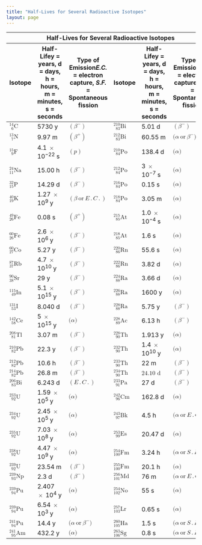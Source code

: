 ```yaml
---
title: "Half-Lives for Several Radioactive Isotopes"
layout: page
---
```



<table summary="This table has three columns. The columns are labeled, &#x201C;Isotope,&#x201D; &#x201C;Half-Life,&#x201D; and &#x201C;Type of Emission.&#x201D; The first isotope listed is C with left subscript 6 and left superscript 14. It has a half-life of  5,730 years and a beta superscript negative sign type of emission. The next is N with left subscript 7, left superscript 13. It has a half-life of 9.97 minutes and a beta superscript plus sign type of emission. The next is F with left subscript 9, left superscript 15. It has a half-life of 4.1 times ten superscript negative 22 seconds and a p type of emission. The next is N a with left subscript 11, left superscript 24. It has a half-life of 15.00 hours and a beta superscript negative sign type of emission. The next is P with left subscript 15, left superscript 32. It has a half-life of 14.29 days and a beta superscript negative sign type of emission. The next is K with left subscript 19, left superscript 40. It has a half-life of 1.27 times ten superscript 9 years and a beta or electron capture type of emission. The next is F e with left subscript 26, left superscript 49. It has a half-life of 0.08 seconds and a beta superscript positive sign type of emission. The next is F e with left subscript 26, left superscript 60. It has a half-life of 2.6 time ten superscript 6 years and a beta superscript negative sign type of emission. The next is C o with left subscript 27, left superscript 60. It has a half-life of 5.27 years and a beta superscript negative sign type of emission. The next is R b with left subscript 37, left superscript 87. It has a half-life of 4.7 times ten superscript 10 years and a beta superscript negative sign type of emission. The next is S r with left subscript 38, left superscript 90. It has a half-life of 29 years and a beta superscript negative sign type of emission. The next is I n with left subscript 49, left superscript 115. It has a half-life of 5.1 times ten superscript fifteen years and a beta superscript negative sign type of emission. The next is I with left subscript 53, left superscript 131. It has a half-life of 8.040 days and a beta superscript negative sign type of emission. The next is C e with left subscript 58, left superscript 142. It has a half-life of 5 times ten superscript 15 years and an emission type of alpha. The next is T l with left subscript 81, left superscript 208. It has a half-life of 3.07 minutes and a beta superscript negative sign type of emission. The next is P b with left subscript 82, left superscript 210. It has a half-life of 22.3 years and a beta superscript negative sign type of emission. The next is P b with left subscript 82, left superscript 212. It has a half-life of 10.6 hours and a beta superscript negative sign type of emission. The next is P b left subscript 82, left superscript 214. It has a half-life of 26.8 minutes and a beta superscript negative sign type of emission. The next is B i with left subscript 83, left superscript 206. It has a half-life of 6.243 days and an electron capture type of emission. The next is U with left subscript 92, left superscript 233. It has a half-life of 1.59 times ten superscript 5 years and an alpha type of emission. The next is U with left subscript 92, left superscript 234. It has a half-life of 2.45 times ten superscript 5 years and an alpha type of emission. The next is U with left subscript 92, left superscript 235. It has a half-life of 7.03 times ten superscript 8 and an alpha type of emission. The next is U with left subscript 92, left superscript 238. It has a half-life of 4.47  times ten superscript 9 years and an alpha type of emission. the next is U with left subscript 92, left superscript 239. It has a half-life of 23.54 minutes and a beta superscript minus sign type of emission. The next is N p with left subscript 93, left superscript 239. It has a half-life of 2.3 days and a beta superscript negative sign type of emission. The next is P u with left subscript 94, left superscript 239. It has a half-life of 2.407 times ten superscript 4 years and an alpha type of emission. The next is P u with left subscript 94, left superscript 240. It has a half-life of 6.54 times ten superscript 3 years and an alpha type of emission. The next is P u with left subscript 94, left superscript 241. It has a half-life of 14.4 years and an alpha or beta superscript negative sign type of emission. The next is A m with left subscript 95, left superscript 241. It has a half-life of 432.2 years and an alpha type of emission. The next is B i with left subscript 83, left superscript 210. It has a half-life of 5.01 days and a beta superscript negative sign type of emission. The next is B i with left subscript 83, left superscript 212. It has a half-life of 60.55 minutes and an alpha or beta superscript negative sign type of emission. The next is P o with left subscript 84, left superscript 210. It has a half-life of 138.4 days and an alpha type of emission. The next is P o with left subscript 84, left superscript 212. It has a half-life of 3 times ten superscript negative seven seconds and an alpha type of emission. The next is P o with left subscript 84, left superscript 216. It has a half-life of 0.15 seconds and an alpha type of emission. The next is P o left subscript 84, left superscript 218. It has a half-life of 3.05 minutes and an alpha type of emission. The next is A t with a left subscript of 85, left superscript 215. It has a half-life of 1.0 times ten superscript negative four seconds and an alpha type of emission. The next is A t with left subscript 85, left superscript 218. It has a half-life of 1.6 seconds and an alpha type of emission. The next is R n with left subscript 86, left superscript 220. It has a half-life of 55.6 seconds and an alpha type of emission. The next is R n with left subscript 86, left superscript 222. It has a half-life of 3.82 days and an alpha type of emission. The next is R a with left subscript 88, left superscript 224. It has a half-life of 3.66 days and an alpha type of emission. The next is R a with left subscript 88, left superscript 226. It has a half-life of 1600 years and an alpha type of emission. The next is R a with left subscript 88, left superscript 228. It has a half-life of 5.75 years and a beta superscript negative sign type of emission. The next is A c with left subscript 89, left superscript 228. It has a half-life of 6.13 hours and a beta superscript negative sign type of emission. The next is T h with left subscript 90, left superscript 228. It has a half-life of 1.913 years and an alpha type of emission. The next is T h with left subscript 90, left superscript 232. It has a half-life of 1.4 times ten superscript 10 years and an alpha type of emission. The next is T h with left subscript 90, left superscript 233. It has a half-life of 22 minutes and a beta superscript negative sign type of emission. The next is T h left subscript 90, left superscript 234. It has a half-life of 24.10 days and a beta superscript negative sign type of emission. The next is P a with left subscript 91, left superscript 233. It has a half-life of 27 days and a beta superscript negative sign type of emission. The next is C m with left subscript 96, left superscript 242. It has a half-life of 162.8 days and an alpha type of emission. The next is B k with left subscript 97, left superscript 243. It has a half-life of 4.5 hours and an alpha or electron capture type of emission. The next is E s with left subscript 99, left superscript 253. It has a half-life of 20.47 days and an alpha type of emission. The next is F m with left subscript 100, left superscript 254. It has a half-life of 3.24 hours and an alpha or spontaneous fission type of emission. The next is F m with left subscript 100, left superscript 255. It has a half-life of 20.1 hours and an alpha type of emission. The next is M d with left subscript 101, left superscript 256. It has a half-life of 76 minutes and an alpha or electron capture type of emission. The next is N o with left subscript 102, left superscript 254. It has a half-life of 55 seconds and an alpha type of emission. The next is L r with left subscript 103, left superscript 257. It has a half-life of 0.65 seconds and an alpha type of emission. The next is H a with left subscript 105, left superscript 260. It has a half-life of 1.5 seconds and an alpha or spontaneous fission type of emission. The last is S g with left subscript 106, left superscript 263. It has a half-life of 0.8 seconds and an alpha or spontaneous fission type of emission." class="span-all"><thead>
<tr valign="middle">
<th colspan="6">Half-Lives for Several Radioactive Isotopes</th>
</tr>
<tr valign="middle">
<th>Isotope</th>
<th>Half-Life<span data-type="footnote">y = years, d = days, h = hours, m = minutes, s = seconds </span></th>
<th>Type of Emission<span data-type="footnote"><em>E.C.</em> = electron capture, <em>S.F.</em> = Spontaneous fission</span></th>
<th>Isotope</th>
<th>Half-Life<span data-type="footnote">y = years, d = days, h = hours, m = minutes, s = seconds</span></th>
<th>Type of Emission<span data-type="footnote"><em>E.C.</em> = electron capture, <em>S.F.</em> = Spontaneous fission</span></th>
</tr>
</thead><tbody>
<tr valign="middle">
<td><math xmlns="http://www.w3.org/1998/Math/MathML"><msubsup><mrow /><mrow><mspace width="0.5em" /><mn>6</mn></mrow><mn>14</mn></msubsup><mtext>C</mtext></math></td>
<td>5730 y</td>
<td><math xmlns="http://www.w3.org/1998/Math/MathML"><mrow><mo>(</mo><msup><mi>β</mi><mtext>−</mtext></msup><mo>)</mo></mrow></math></td>
<td><math xmlns="http://www.w3.org/1998/Math/MathML"><msubsup><mrow /><mrow><mspace width="0.5em" /><mn>83</mn></mrow><mn>210</mn></msubsup><mtext>Bi</mtext></math></td>
<td>5.01 d</td>
<td><math xmlns="http://www.w3.org/1998/Math/MathML"><mrow><mo>(</mo><msup><mi>β</mi><mtext>−</mtext></msup><mo>)</mo></mrow></math></td>
</tr>
<tr valign="middle">
<td><math xmlns="http://www.w3.org/1998/Math/MathML"><msubsup><mrow /><mrow><mspace width="0.5em" /><mn>7</mn></mrow><mn>13</mn></msubsup><mtext>N</mtext></math></td>
<td>9.97 m</td>
<td><math xmlns="http://www.w3.org/1998/Math/MathML"><mrow><mo>(</mo><msup><mi>β</mi><mtext>+</mtext></msup><mo>)</mo></mrow></math></td>
<td><math xmlns="http://www.w3.org/1998/Math/MathML"><msubsup><mrow /><mrow><mspace width="0.5em" /><mn>83</mn></mrow><mn>212</mn></msubsup><mtext>Bi</mtext></math></td>
<td>60.55 m</td>
<td><math xmlns="http://www.w3.org/1998/Math/MathML"><mrow><mo stretchy="false">(</mo><mi>α</mi><mspace width="0.2em" /><mtext>or</mtext><mspace width="0.2em" /><msup><mi>β</mi><mtext>−</mtext></msup><mo stretchy="false">)</mo></mrow></math></td>
</tr>
<tr valign="middle">
<td><math xmlns="http://www.w3.org/1998/Math/MathML"><msubsup><mrow /><mrow><mspace width="0.5em" /><mn>9</mn></mrow><mn>15</mn></msubsup><mtext>F</mtext></math></td>
<td>4.1 <math xmlns="http://www.w3.org/1998/Math/MathML"><mo>×</mo></math> 10<sup>−22</sup> s</td>
<td><math xmlns="http://www.w3.org/1998/Math/MathML"><mrow><mrow><mo>(</mo><mi>p</mi><mo>)</mo></mrow></mrow></math></td>
<td><math xmlns="http://www.w3.org/1998/Math/MathML"><msubsup><mrow /><mrow><mspace width="0.5em" /><mn>84</mn></mrow><mn>210</mn></msubsup><mtext>Po</mtext></math></td>
<td>138.4 d</td>
<td><math xmlns="http://www.w3.org/1998/Math/MathML"><mrow><mo stretchy="false">(</mo><mi>α</mi><mo stretchy="false">)</mo></mrow></math></td>
</tr>
<tr valign="middle">
<td><math xmlns="http://www.w3.org/1998/Math/MathML"><msubsup><mrow /><mn>11</mn><mn>24</mn></msubsup><mtext>Na</mtext></math></td>
<td>15.00 h</td>
<td><math xmlns="http://www.w3.org/1998/Math/MathML"><mrow><mo>(</mo><msup><mi>β</mi><mtext>−</mtext></msup><mo>)</mo></mrow></math></td>
<td><math xmlns="http://www.w3.org/1998/Math/MathML"><msubsup><mrow /><mrow><mspace width="0.5em" /><mn>84</mn></mrow><mn>212</mn></msubsup><mtext>Po</mtext></math></td>
<td>3 <math xmlns="http://www.w3.org/1998/Math/MathML"><mo>×</mo></math> 10<sup>−7</sup> s</td>
<td><math xmlns="http://www.w3.org/1998/Math/MathML"><mrow><mo stretchy="false">(</mo><mi>α</mi><mo stretchy="false">)</mo></mrow></math></td>
</tr>
<tr valign="middle">
<td><math xmlns="http://www.w3.org/1998/Math/MathML"><msubsup><mrow /><mn>15</mn><mn>32</mn></msubsup><mtext>P</mtext></math></td>
<td>14.29 d</td>
<td><math xmlns="http://www.w3.org/1998/Math/MathML"><mrow><mo>(</mo><msup><mi>β</mi><mtext>−</mtext></msup><mo>)</mo></mrow></math></td>
<td><math xmlns="http://www.w3.org/1998/Math/MathML"><msubsup><mrow /><mrow><mspace width="0.5em" /><mn>84</mn></mrow><mn>216</mn></msubsup><mtext>Po</mtext></math></td>
<td>0.15 s</td>
<td><math xmlns="http://www.w3.org/1998/Math/MathML"><mrow><mo stretchy="false">(</mo><mi>α</mi><mo stretchy="false">)</mo></mrow></math></td>
</tr>
<tr valign="middle">
<td><math xmlns="http://www.w3.org/1998/Math/MathML"><msubsup><mrow /><mn>19</mn><mn>40</mn></msubsup><mtext>K</mtext></math></td>
<td>1.27 <math xmlns="http://www.w3.org/1998/Math/MathML"><mo>×</mo></math> 10<sup>9</sup> y</td>
<td><math xmlns="http://www.w3.org/1998/Math/MathML"><mrow><mrow><mo>(</mo><mrow><mi>β</mi><mspace width="0.2em" /><mtext>or</mtext><mspace width="0.2em" /><mi>E</mi><mo>.</mo><mi>C</mi><mo>.</mo></mrow><mo>)</mo></mrow></mrow></math></td>
<td><math xmlns="http://www.w3.org/1998/Math/MathML"><msubsup><mrow /><mrow><mspace width="0.5em" /><mn>84</mn></mrow><mn>218</mn></msubsup><mtext>Po</mtext></math></td>
<td>3.05 m</td>
<td><math xmlns="http://www.w3.org/1998/Math/MathML"><mrow><mo stretchy="false">(</mo><mi>α</mi><mo stretchy="false">)</mo></mrow></math></td>
</tr>
<tr valign="middle">
<td><math xmlns="http://www.w3.org/1998/Math/MathML"><msubsup><mrow /><mn>26</mn><mn>49</mn></msubsup><mtext>Fe</mtext></math></td>
<td>0.08 s</td>
<td><math xmlns="http://www.w3.org/1998/Math/MathML"><mrow><mo>(</mo><msup><mi>β</mi><mtext>+</mtext></msup><mo>)</mo></mrow></math></td>
<td><math xmlns="http://www.w3.org/1998/Math/MathML"><msubsup><mrow /><mrow><mspace width="0.5em" /><mn>85</mn></mrow><mn>215</mn></msubsup><mtext>At</mtext></math></td>
<td>1.0 <math xmlns="http://www.w3.org/1998/Math/MathML"><mo>×</mo></math> 10<sup>−4</sup> s</td>
<td><math xmlns="http://www.w3.org/1998/Math/MathML"><mrow><mo stretchy="false">(</mo><mi>α</mi><mo stretchy="false">)</mo></mrow></math></td>
</tr>
<tr valign="middle">
<td><math xmlns="http://www.w3.org/1998/Math/MathML"><msubsup><mrow /><mn>26</mn><mn>60</mn></msubsup><mtext>Fe</mtext></math></td>
<td>2.6 <math xmlns="http://www.w3.org/1998/Math/MathML"><mo>×</mo></math> 10<sup>6</sup> y</td>
<td><math xmlns="http://www.w3.org/1998/Math/MathML"><mrow><mo>(</mo><msup><mi>β</mi><mtext>−</mtext></msup><mo>)</mo></mrow></math></td>
<td><math xmlns="http://www.w3.org/1998/Math/MathML"><msubsup><mrow /><mrow><mspace width="0.5em" /><mn>85</mn></mrow><mn>218</mn></msubsup><mtext>At</mtext></math></td>
<td>1.6 s</td>
<td><math xmlns="http://www.w3.org/1998/Math/MathML"><mrow><mo stretchy="false">(</mo><mi>α</mi><mo stretchy="false">)</mo></mrow></math></td>
</tr>
<tr valign="middle">
<td><math xmlns="http://www.w3.org/1998/Math/MathML"><msubsup><mrow /><mn>27</mn><mn>60</mn></msubsup><mtext>Co</mtext></math></td>
<td>5.27 y</td>
<td><math xmlns="http://www.w3.org/1998/Math/MathML"><mrow><mo>(</mo><msup><mi>β</mi><mtext>−</mtext></msup><mo>)</mo></mrow></math></td>
<td><math xmlns="http://www.w3.org/1998/Math/MathML"><msubsup><mrow /><mrow><mspace width="0.5em" /><mn>86</mn></mrow><mn>220</mn></msubsup><mtext>Rn</mtext></math></td>
<td>55.6 s</td>
<td><math xmlns="http://www.w3.org/1998/Math/MathML"><mrow><mo stretchy="false">(</mo><mi>α</mi><mo stretchy="false">)</mo></mrow></math></td>
</tr>
<tr valign="middle">
<td><math xmlns="http://www.w3.org/1998/Math/MathML"><msubsup><mrow /><mn>37</mn><mn>87</mn></msubsup><mtext>Rb</mtext></math></td>
<td>4.7 <math xmlns="http://www.w3.org/1998/Math/MathML"><mo>×</mo></math> 10<sup>10</sup> y</td>
<td><math xmlns="http://www.w3.org/1998/Math/MathML"><mrow><mo>(</mo><msup><mi>β</mi><mtext>−</mtext></msup><mo>)</mo></mrow></math></td>
<td><math xmlns="http://www.w3.org/1998/Math/MathML"><msubsup><mrow /><mrow><mspace width="0.5em" /><mn>86</mn></mrow><mn>222</mn></msubsup><mtext>Rn</mtext></math></td>
<td>3.82 d</td>
<td><math xmlns="http://www.w3.org/1998/Math/MathML"><mrow><mo stretchy="false">(</mo><mi>α</mi><mo stretchy="false">)</mo></mrow></math></td>
</tr>
<tr valign="middle">
<td><math xmlns="http://www.w3.org/1998/Math/MathML"><msubsup><mrow /><mn>38</mn><mn>90</mn></msubsup><mtext>Sr</mtext></math></td>
<td>29 y</td>
<td><math xmlns="http://www.w3.org/1998/Math/MathML"><mrow><mo>(</mo><msup><mi>β</mi><mtext>−</mtext></msup><mo>)</mo></mrow></math></td>
<td><math xmlns="http://www.w3.org/1998/Math/MathML"><msubsup><mrow /><mrow><mspace width="0.5em" /><mn>88</mn></mrow><mn>224</mn></msubsup><mtext>Ra</mtext></math></td>
<td>3.66 d</td>
<td><math xmlns="http://www.w3.org/1998/Math/MathML"><mrow><mo stretchy="false">(</mo><mi>α</mi><mo stretchy="false">)</mo></mrow></math></td>
</tr>
<tr valign="middle">
<td><math xmlns="http://www.w3.org/1998/Math/MathML"><msubsup><mrow /><mrow><mspace width="0.5em" /><mn>49</mn></mrow><mn>115</mn></msubsup><mtext>In</mtext></math></td>
<td>5.1 <math xmlns="http://www.w3.org/1998/Math/MathML"><mo>×</mo></math> 10<sup>15</sup> y</td>
<td><math xmlns="http://www.w3.org/1998/Math/MathML"><mrow><mo>(</mo><msup><mi>β</mi><mtext>−</mtext></msup><mo>)</mo></mrow></math></td>
<td><math xmlns="http://www.w3.org/1998/Math/MathML"><msubsup><mrow /><mrow><mspace width="0.5em" /><mn>88</mn></mrow><mn>226</mn></msubsup><mtext>Ra</mtext></math></td>
<td>1600 y</td>
<td><math xmlns="http://www.w3.org/1998/Math/MathML"><mrow><mo stretchy="false">(</mo><mi>α</mi><mo stretchy="false">)</mo></mrow></math></td>
</tr>
<tr valign="middle">
<td><math xmlns="http://www.w3.org/1998/Math/MathML"><msubsup><mrow /><mrow><mspace width="0.5em" /><mn>53</mn></mrow><mn>131</mn></msubsup><mtext>I</mtext></math></td>
<td>8.040 d</td>
<td><math xmlns="http://www.w3.org/1998/Math/MathML"><mrow><mo>(</mo><msup><mi>β</mi><mtext>−</mtext></msup><mo>)</mo></mrow></math></td>
<td><math xmlns="http://www.w3.org/1998/Math/MathML"><msubsup><mrow /><mrow><mspace width="0.5em" /><mn>88</mn></mrow><mn>228</mn></msubsup><mtext>Ra</mtext></math></td>
<td>5.75 y</td>
<td><math xmlns="http://www.w3.org/1998/Math/MathML"><mrow><mo>(</mo><msup><mi>β</mi><mtext>−</mtext></msup><mo>)</mo></mrow></math></td>
</tr>
<tr valign="middle">
<td><math xmlns="http://www.w3.org/1998/Math/MathML"><msubsup><mrow /><mrow><mspace width="0.5em" /><mn>58</mn></mrow><mn>142</mn></msubsup><mtext>Ce</mtext></math></td>
<td>5 <math xmlns="http://www.w3.org/1998/Math/MathML"><mo>×</mo></math> 10<sup>15</sup> y</td>
<td><math xmlns="http://www.w3.org/1998/Math/MathML"><mrow><mo stretchy="false">(</mo><mi>α</mi><mo stretchy="false">)</mo></mrow></math></td>
<td><math xmlns="http://www.w3.org/1998/Math/MathML"><msubsup><mrow /><mrow><mspace width="0.5em" /><mn>89</mn></mrow><mn>228</mn></msubsup><mtext>Ac</mtext></math></td>
<td>6.13 h</td>
<td><math xmlns="http://www.w3.org/1998/Math/MathML"><mrow><mo>(</mo><msup><mi>β</mi><mtext>−</mtext></msup><mo>)</mo></mrow></math></td>
</tr>
<tr valign="middle">
<td><math xmlns="http://www.w3.org/1998/Math/MathML"><msubsup><mrow /><mrow><mspace width="0.5em" /><mn>81</mn></mrow><mn>208</mn></msubsup><mtext>Tl</mtext></math></td>
<td>3.07 m</td>
<td><math xmlns="http://www.w3.org/1998/Math/MathML"><mrow><mo>(</mo><msup><mi>β</mi><mtext>−</mtext></msup><mo>)</mo></mrow></math></td>
<td><math xmlns="http://www.w3.org/1998/Math/MathML"><msubsup><mrow /><mrow><mspace width="0.5em" /><mn>90</mn></mrow><mn>228</mn></msubsup><mtext>Th</mtext></math></td>
<td>1.913 y</td>
<td><math xmlns="http://www.w3.org/1998/Math/MathML"><mrow><mo stretchy="false">(</mo><mi>α</mi><mo stretchy="false">)</mo></mrow></math></td>
</tr>
<tr valign="middle">
<td><math xmlns="http://www.w3.org/1998/Math/MathML"><msubsup><mrow /><mrow><mspace width="0.5em" /><mn>82</mn></mrow><mn>210</mn></msubsup><mtext>Pb</mtext></math></td>
<td>22.3 y</td>
<td><math xmlns="http://www.w3.org/1998/Math/MathML"><mrow><mo>(</mo><msup><mi>β</mi><mtext>−</mtext></msup><mo>)</mo></mrow></math></td>
<td><math xmlns="http://www.w3.org/1998/Math/MathML"><msubsup><mrow /><mrow><mspace width="0.5em" /><mn>90</mn></mrow><mn>232</mn></msubsup><mtext>Th</mtext></math></td>
<td>1.4 <math xmlns="http://www.w3.org/1998/Math/MathML"><mo>×</mo></math> 10<sup>10</sup> y</td>
<td><math xmlns="http://www.w3.org/1998/Math/MathML"><mrow><mo stretchy="false">(</mo><mi>α</mi><mo stretchy="false">)</mo></mrow></math></td>
</tr>
<tr valign="middle">
<td><math xmlns="http://www.w3.org/1998/Math/MathML"><msubsup><mrow /><mrow><mspace width="0.5em" /><mn>82</mn></mrow><mn>212</mn></msubsup><mtext>Pb</mtext></math></td>
<td>10.6 h</td>
<td><math xmlns="http://www.w3.org/1998/Math/MathML"><mrow><mo>(</mo><msup><mi>β</mi><mtext>−</mtext></msup><mo>)</mo></mrow></math></td>
<td><math xmlns="http://www.w3.org/1998/Math/MathML"><msubsup><mrow /><mrow><mspace width="0.5em" /><mn>90</mn></mrow><mn>233</mn></msubsup><mtext>Th</mtext></math></td>
<td>22 m</td>
<td><math xmlns="http://www.w3.org/1998/Math/MathML"><mrow><mo>(</mo><msup><mi>β</mi><mtext>−</mtext></msup><mo>)</mo></mrow></math></td>
</tr>
<tr valign="middle">
<td><math xmlns="http://www.w3.org/1998/Math/MathML"><msubsup><mrow /><mrow><mspace width="0.5em" /><mn>82</mn></mrow><mn>214</mn></msubsup><mtext>Pb</mtext></math></td>
<td>26.8 m</td>
<td><math xmlns="http://www.w3.org/1998/Math/MathML"><mrow><mo>(</mo><msup><mi>β</mi><mtext>−</mtext></msup><mo>)</mo></mrow></math></td>
<td><math xmlns="http://www.w3.org/1998/Math/MathML"><msubsup><mrow /><mrow><mspace width="0.5em" /><mn>90</mn></mrow><mn>234</mn></msubsup><mtext>Th</mtext></math></td>
<td><math xmlns="http://www.w3.org/1998/Math/MathML"><mrow><mtext>24.10 d</mtext></mrow></math></td>
<td><math xmlns="http://www.w3.org/1998/Math/MathML"><mrow><mo>(</mo><msup><mi>β</mi><mtext>−</mtext></msup><mo>)</mo></mrow></math></td>
</tr>
<tr valign="middle">
<td><math xmlns="http://www.w3.org/1998/Math/MathML"><msubsup><mrow /><mrow><mspace width="0.5em" /><mn>83</mn></mrow><mn>206</mn></msubsup><mtext>Bi</mtext></math></td>
<td>6.243 d</td>
<td><math xmlns="http://www.w3.org/1998/Math/MathML"><mrow><mrow><mo>(</mo><mrow><mi>E</mi><mo>.</mo><mi>C</mi><mo>.</mo></mrow><mo>)</mo></mrow></mrow></math></td>
<td><math xmlns="http://www.w3.org/1998/Math/MathML"><msubsup><mrow /><mrow><mspace width="0.5em" /><mn>91</mn></mrow><mn>233</mn></msubsup><mtext>Pa</mtext></math></td>
<td>27 d</td>
<td><math xmlns="http://www.w3.org/1998/Math/MathML"><mrow><mo>(</mo><msup><mi>β</mi><mtext>−</mtext></msup><mo>)</mo></mrow></math></td>
</tr>
<tr valign="middle">
<td><math xmlns="http://www.w3.org/1998/Math/MathML"><msubsup><mrow /><mrow><mspace width="0.5em" /><mn>92</mn></mrow><mn>233</mn></msubsup><mtext>U</mtext></math></td>
<td>1.59 <math xmlns="http://www.w3.org/1998/Math/MathML"><mo>×</mo></math> 10<sup>5</sup> y</td>
<td><math xmlns="http://www.w3.org/1998/Math/MathML"><mrow><mo stretchy="false">(</mo><mi>α</mi><mo stretchy="false">)</mo></mrow></math></td>
<td><math xmlns="http://www.w3.org/1998/Math/MathML"><msubsup><mrow /><mrow><mspace width="0.5em" /><mn>96</mn></mrow><mn>242</mn></msubsup><mtext>Cm</mtext></math></td>
<td>162.8 d</td>
<td><math xmlns="http://www.w3.org/1998/Math/MathML"><mrow><mo stretchy="false">(</mo><mi>α</mi><mo stretchy="false">)</mo></mrow></math></td>
</tr>
<tr valign="middle">
<td><math xmlns="http://www.w3.org/1998/Math/MathML"><msubsup><mrow /><mrow><mspace width="0.5em" /><mn>92</mn></mrow><mn>234</mn></msubsup><mtext>U</mtext></math></td>
<td>2.45 <math xmlns="http://www.w3.org/1998/Math/MathML"><mo>×</mo></math> 10<sup>5</sup> y</td>
<td><math xmlns="http://www.w3.org/1998/Math/MathML"><mrow><mo stretchy="false">(</mo><mi>α</mi><mo stretchy="false">)</mo></mrow></math></td>
<td><math xmlns="http://www.w3.org/1998/Math/MathML"><msubsup><mrow /><mrow><mspace width="0.5em" /><mn>97</mn></mrow><mn>243</mn></msubsup><mtext>Bk</mtext></math></td>
<td>4.5 h</td>
<td><math xmlns="http://www.w3.org/1998/Math/MathML"><mrow><mo stretchy="false">(</mo><mi>α</mi><mspace width="0.2em" /><mtext>or</mtext><mspace width="0.2em" /><mi>E</mi><mo>.</mo><mi>C</mi><mo>.</mo><mo stretchy="false">)</mo></mrow></math></td>
</tr>
<tr valign="middle">
<td><math xmlns="http://www.w3.org/1998/Math/MathML"><msubsup><mrow /><mrow><mspace width="0.5em" /><mn>92</mn></mrow><mn>235</mn></msubsup><mtext>U</mtext></math></td>
<td>7.03 <math xmlns="http://www.w3.org/1998/Math/MathML"><mo>×</mo></math> 10<sup>8</sup> y</td>
<td><math xmlns="http://www.w3.org/1998/Math/MathML"><mrow><mo stretchy="false">(</mo><mi>α</mi><mo stretchy="false">)</mo></mrow></math></td>
<td><math xmlns="http://www.w3.org/1998/Math/MathML"><msubsup><mrow /><mrow><mspace width="0.5em" /><mn>99</mn></mrow><mn>253</mn></msubsup><mtext>Es</mtext></math></td>
<td>20.47 d</td>
<td><math xmlns="http://www.w3.org/1998/Math/MathML"><mrow><mo stretchy="false">(</mo><mi>α</mi><mo stretchy="false">)</mo></mrow></math></td>
</tr>
<tr valign="middle">
<td><math xmlns="http://www.w3.org/1998/Math/MathML"><msubsup><mrow /><mrow><mspace width="0.5em" /><mn>92</mn></mrow><mn>238</mn></msubsup><mtext>U</mtext></math></td>
<td>4.47 <math xmlns="http://www.w3.org/1998/Math/MathML"><mo>×</mo></math> 10<sup>9</sup> y</td>
<td><math xmlns="http://www.w3.org/1998/Math/MathML"><mrow><mo stretchy="false">(</mo><mi>α</mi><mo stretchy="false">)</mo></mrow></math></td>
<td><math xmlns="http://www.w3.org/1998/Math/MathML"><msubsup><mrow /><mn>100</mn><mn>254</mn></msubsup><mtext>Fm</mtext></math></td>
<td>3.24 h</td>
<td><math xmlns="http://www.w3.org/1998/Math/MathML"><mrow><mo stretchy="false">(</mo><mi>α</mi><mspace width="0.2em" /><mtext>or</mtext><mspace width="0.2em" /><mi>S</mi><mo>.</mo><mi>F</mi><mo>.</mo><mo stretchy="false">)</mo></mrow></math></td>
</tr>
<tr valign="middle">
<td><math xmlns="http://www.w3.org/1998/Math/MathML"><msubsup><mrow /><mrow><mspace width="0.5em" /><mn>92</mn></mrow><mn>239</mn></msubsup><mtext>U</mtext></math></td>
<td>23.54 m</td>
<td><math xmlns="http://www.w3.org/1998/Math/MathML"><mrow><mo>(</mo><msup><mi>β</mi><mtext>−</mtext></msup><mo>)</mo></mrow></math></td>
<td><math xmlns="http://www.w3.org/1998/Math/MathML"><msubsup><mrow /><mn>100</mn><mn>255</mn></msubsup><mtext>Fm</mtext></math></td>
<td>20.1 h</td>
<td><math xmlns="http://www.w3.org/1998/Math/MathML"><mrow><mo stretchy="false">(</mo><mi>α</mi><mo stretchy="false">)</mo></mrow></math></td>
</tr>
<tr valign="middle">
<td><math xmlns="http://www.w3.org/1998/Math/MathML"><msubsup><mrow /><mrow><mspace width="0.5em" /><mn>93</mn></mrow><mn>239</mn></msubsup><mtext>Np</mtext></math></td>
<td>2.3 d</td>
<td><math xmlns="http://www.w3.org/1998/Math/MathML"><mrow><mo>(</mo><msup><mi>β</mi><mtext>−</mtext></msup><mo>)</mo></mrow></math></td>
<td><math xmlns="http://www.w3.org/1998/Math/MathML"><msubsup><mrow /><mn>101</mn><mn>256</mn></msubsup><mtext>Md</mtext></math></td>
<td>76 m</td>
<td><math xmlns="http://www.w3.org/1998/Math/MathML"><mrow><mo stretchy="false">(</mo><mi>α</mi><mspace width="0.2em" /><mtext>or</mtext><mspace width="0.2em" /><mi>E</mi><mo>.</mo><mi>C</mi><mo>.</mo><mo stretchy="false">)</mo></mrow></math></td>
</tr>
<tr valign="middle">
<td><math xmlns="http://www.w3.org/1998/Math/MathML"><msubsup><mrow /><mrow><mspace width="0.5em" /><mn>94</mn></mrow><mn>239</mn></msubsup><mtext>Pu</mtext></math></td>
<td>2.407 <math xmlns="http://www.w3.org/1998/Math/MathML"><mo>×</mo></math> 10<sup>4</sup> y</td>
<td><math xmlns="http://www.w3.org/1998/Math/MathML"><mrow><mo stretchy="false">(</mo><mi>α</mi><mo stretchy="false">)</mo></mrow></math></td>
<td><math xmlns="http://www.w3.org/1998/Math/MathML"><msubsup><mrow /><mn>102</mn><mn>254</mn></msubsup><mtext>No</mtext></math></td>
<td>55 s</td>
<td><math xmlns="http://www.w3.org/1998/Math/MathML"><mrow><mo stretchy="false">(</mo><mi>α</mi><mo stretchy="false">)</mo></mrow></math></td>
</tr>
<tr valign="middle">
<td><math xmlns="http://www.w3.org/1998/Math/MathML"><msubsup><mrow /><mrow><mspace width="0.5em" /><mn>94</mn></mrow><mn>239</mn></msubsup><mtext>Pu</mtext></math></td>
<td>6.54 <math xmlns="http://www.w3.org/1998/Math/MathML"><mo>×</mo></math> 10<sup>3</sup> y</td>
<td><math xmlns="http://www.w3.org/1998/Math/MathML"><mrow><mo stretchy="false">(</mo><mi>α</mi><mo stretchy="false">)</mo></mrow></math></td>
<td><math xmlns="http://www.w3.org/1998/Math/MathML"><msubsup><mrow /><mn>103</mn><mn>257</mn></msubsup><mtext>Lr</mtext></math></td>
<td>0.65 s</td>
<td><math xmlns="http://www.w3.org/1998/Math/MathML"><mrow><mo stretchy="false">(</mo><mi>α</mi><mo stretchy="false">)</mo></mrow></math></td>
</tr>
<tr valign="middle">
<td><math xmlns="http://www.w3.org/1998/Math/MathML"><msubsup><mrow /><mrow><mspace width="0.5em" /><mn>94</mn></mrow><mn>241</mn></msubsup><mtext>Pu</mtext></math></td>
<td>14.4 y</td>
<td><math xmlns="http://www.w3.org/1998/Math/MathML"><mrow><mo stretchy="false">(</mo><mi>α</mi><mspace width="0.2em" /><mtext>or</mtext><mspace width="0.2em" /><msup><mi>β</mi><mtext>−</mtext></msup><mo stretchy="false">)</mo></mrow></math></td>
<td><math xmlns="http://www.w3.org/1998/Math/MathML"><msubsup><mrow /><mn>105</mn><mn>260</mn></msubsup><mtext>Ha</mtext></math></td>
<td>1.5 s</td>
<td><math xmlns="http://www.w3.org/1998/Math/MathML"><mrow><mo stretchy="false">(</mo><mi>α</mi><mspace width="0.2em" /><mtext>or</mtext><mspace width="0.2em" /><mi>S</mi><mo>.</mo><mi>F</mi><mo>.</mo><mo stretchy="false">)</mo></mrow></math></td>
</tr>
<tr valign="middle">
<td><math xmlns="http://www.w3.org/1998/Math/MathML"><msubsup><mrow /><mrow><mspace width="0.5em" /><mn>95</mn></mrow><mn>241</mn></msubsup><mtext>Am</mtext></math></td>
<td>432.2 y</td>
<td><math xmlns="http://www.w3.org/1998/Math/MathML"><mrow><mo stretchy="false">(</mo><mi>α</mi><mo stretchy="false">)</mo></mrow></math></td>
<td><math xmlns="http://www.w3.org/1998/Math/MathML"><msubsup><mrow /><mn>106</mn><mn>263</mn></msubsup><mtext>Sg</mtext></math></td>
<td>0.8 s</td>
<td><math xmlns="http://www.w3.org/1998/Math/MathML"><mrow><mo stretchy="false">(</mo><mi>α</mi><mspace width="0.2em" /><mtext>or</mtext><mspace width="0.2em" /><mi>S</mi><mo>.</mo><mi>F</mi><mo>.</mo><mo stretchy="false">)</mo></mrow></math></td>
</tr>
</tbody></table>

